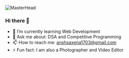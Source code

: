 ![MasterHead](https://miro.medium.com/v2/resize:fit:1100/1*-ntL3Dsvc-dJ5cLGRtSuEw.gif)
### Hi there 👋
- 🌱 I’m currently learning Web Development
- 💬 Ask me about: DSA and Competitive Programming
- 📫 How to reach me: anshsaxena1703@gmail.com
- ⚡ Fun fact: I am also a Photographer and Video Editor 
